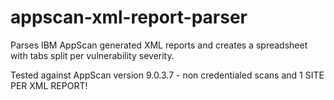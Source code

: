 # appscan-xml-report-parser
Parses IBM AppScan generated XML reports and creates a spreadsheet with tabs split per vulnerability severity.

Tested against AppScan version 9.0.3.7 - non credentialed scans and 1 SITE PER XML REPORT!
